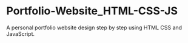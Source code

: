 # Portfolio-Website_HTML-CSS-JS
A personal portfolio website design step by step using HTML CSS and JavaScript.


